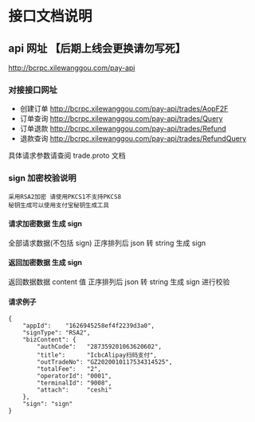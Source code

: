 # 接口文档说明

## api 网址 【后期上线会更换请勿写死】

http://bcrpc.xilewanggou.com/pay-api

### 对接接口网址

- 创建订单 http://bcrpc.xilewanggou.com/pay-api/trades/AopF2F
- 订单查询 http://bcrpc.xilewanggou.com/pay-api/trades/Query
- 订单退款 http://bcrpc.xilewanggou.com/pay-api/trades/Refund
- 退款查询 http://bcrpc.xilewanggou.com/pay-api/trades/RefundQuery

具体请求参数请查阅 trade.proto 文档

### sign 加密校验说明

```
采用RSA2加密 请使用PKCS1不支持PKCS8
秘钥生成可以使用支付宝秘钥生成工具
```

#### 请求加密数据 生成 sign

全部请求数据(不包括 sign) 正序排列后 json 转 string 生成 sign

#### 返回加密数据 生成 sign

返回数据数据 content 值 正序排列后 json 转 string 生成 sign 进行校验

#### 请求例子

```
{
    "appId":    "1626945258ef4f2239d3a0",
	"signType": "RSA2",
	"bizContent": {
		"authCode":   "287359201063620602",
		"title":      "IcbcAlipay扫码支付",
		"outTradeNo": "GZ2020010117534314525",
		"totalFee":   "2",
		"operatorId": "0001",
		"terminalId": "9008",
		"attach":     "ceshi"
	},
	"sign": "sign"
}
```
